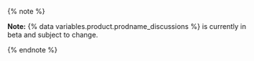 {% note %}

**Note:** {% data variables.product.prodname_discussions %} is currently in beta and subject to change.

{% endnote %}
